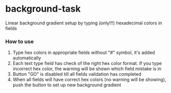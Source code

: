 # background-task
Linear background gradient setup by typing (only!!!) hexadecimal colors in fields
### How to use
1. Type hex colors in appropriate fields without "#" symbol, it's added automatically
2. Each text type field has check of the right hex color format. If you type incorrect hex color, the warning will be shown which field mistake is in
3. Button "GO" is disabled till all fields validation has completed
4. When all fields will have correct hex colors (no warning will be showing), push the button to set up new baсkground gradient 

